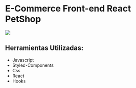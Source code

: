 # E-Commerce Front-end React PetShop

![](/gif.gif)

## Herramientas Utilizadas:

<ul>
<li> Javascript </li>
<li> Styled-Components </li>
<li> Css </li>
<li> React </li>
<li> Hooks </li>
</ul>
